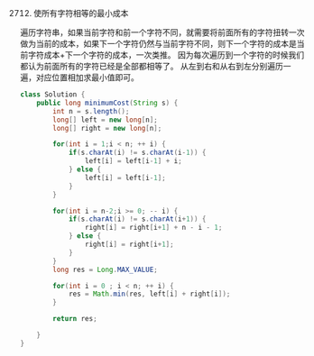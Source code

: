 2712. 使所有字符相等的最小成本

遍历字符串，如果当前字符和前一个字符不同，就需要将前面所有的字符扭转一次做为当前的成本，如果下一个字符仍然与当前字符不同，则下一个字符的成本是当前字符成本+下一个字符的成本，一次类推。
因为每次遍历到一个字符的时候我们都认为前面所有的字符已经是全部都相等了。
从左到右和从右到左分别遍历一遍，对应位置相加求最小值即可。


```java
class Solution {
    public long minimumCost(String s) {
        int n = s.length();
        long[] left = new long[n];
        long[] right = new long[n];

        for(int i = 1;i < n; ++ i) {
            if(s.charAt(i) != s.charAt(i-1)) {
                left[i] = left[i-1] + i;
            } else {
                left[i] = left[i-1];
            }
        }

        for(int i = n-2;i >= 0; -- i) {
            if(s.charAt(i) != s.charAt(i+1)) {
                right[i] = right[i+1] + n - i - 1;
            } else {
                right[i] = right[i+1];
            }
        }
        long res = Long.MAX_VALUE;

        for(int i = 0 ; i < n; ++ i) {
            res = Math.min(res, left[i] + right[i]);
        }

        return res;

    }
}
```